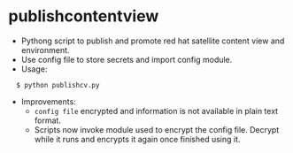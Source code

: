 # publishcontentview
* Pythong script to publish and promote red hat satellite content view and environment.
* Use config file to store secrets and import config module.
* Usage: 
```
  $ python publishcv.py
 ```
* Improvements:
  - `config file` encrypted and information is not available in plain text format.
  - Scripts now invoke module used to encrypt the config file. Decrypt while it runs and encrypts it again once finished using it.
